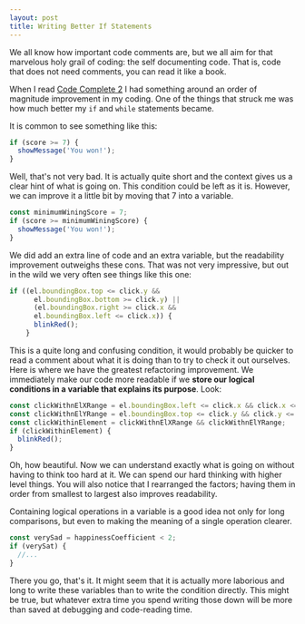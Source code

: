```yaml
---
layout: post
title: Writing Better If Statements
---
```


We all know how important code comments are, but we all aim for that marvelous holy grail of coding: the self documenting code. That is, code that does not need comments, you can read it like a book.

When I read [Code Complete 2](https://www.amazon.co.uk/Code-Complete-Practical-Handbook-Construction/dp/0735619670) I had something around an order of magnitude improvement in my coding. One of the things that struck me was how much better my `if` and `while` statements became.

It is common to see something like this:

``` javascript
if (score >= 7) {
  showMessage('You won!');
}
```

Well, that's not very bad. It is actually quite short and the context gives us a clear hint of what is going on. This condition could be left as it is. However, we can improve it a little bit by moving that 7 into a variable.

``` javascript
const minimumWiningScore = 7;
if (score >= minimumWiningScore) {
  showMessage('You won!');
}
```

We did add an extra line of code and an extra variable, but the readability improvement outweighs these cons.
That was not very impressive, but out in the wild we very often see things like this one:

``` javascript
if ((el.boundingBox.top <= click.y &&
      el.boundingBox.bottom >= click.y) ||
      (el.boundingBox.right >= click.x &&
      el.boundingBox.left <= click.x)) {
      blinkRed();
    }
```

This is a quite long and confusing condition, it would probably be quicker to read a comment about what it is doing than to try to check it out ourselves. Here is where we have the greatest refactoring improvement. We immediately make our code more readable if we **store our logical conditions in a variable that explains its purpose**. Look:

``` javascript
const clickWithnElXRange = el.boundingBox.left <= click.x && click.x <= el.boundingBox.right;
const clickWithnElYRange = el.boundingBox.top <= click.y && click.y <= el.boundingBox.left;
const clickWithinElement = clickWithnElXRange && clickWithnElYRange;
if (clickWithinElement) {
  blinkRed();
}
```

Oh, how beautiful. Now we can understand exactly what is going on without having to think too hard at it. We can spend our hard thinking with higher level things. You will also notice that I rearranged the factors; having them in order from smallest to largest also improves readability.

Containing logical operations in a variable is a good idea not only for long comparisons, but even to making the meaning of a single operation clearer.

``` javascript
const verySad = happinessCoefficient < 2;
if (verySat) {
  //...
}
```

There you go, that's it. It might seem that it is actually more laborious and long to write these variables than to write the condition directly. This might be true, but whatever extra time you spend writing those down will be more than saved at debugging and code-reading time.
